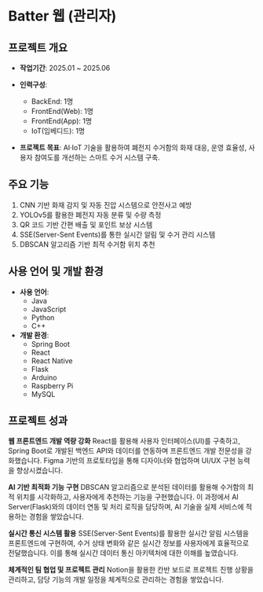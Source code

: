# Batter 웹 (관리자)

## 프로젝트 개요
- **작업기간**: 2025.01 ~ 2025.06
- **인력구성**:
  - BackEnd: 1명
  - FrontEnd(Web): 1명
  - FrontEnd(App): 1명
  - IoT(임베디드): 1명

- **프로젝트 목표**:
  AI·IoT 기술을 활용하여 폐전지 수거함의 화재 대응, 운영 효율성, 사용자 참여도를 개선하는 스마트 수거 시스템 구축.

## 주요 기능
1. CNN 기반 화재 감지 및 자동 진압 시스템으로 안전사고 예방
2. YOLOv5를 활용한 폐전지 자동 분류 및 수량 측정
3. QR 코드 기반 간편 배출 및 포인트 보상 시스템
4. SSE(Server-Sent Events)를 통한 실시간 알림 및 수거 관리 시스템
5. DBSCAN 알고리즘 기반 최적 수거함 위치 추천

## 사용 언어 및 개발 환경
- **사용 언어**:
  - Java
  - JavaScript
  - Python
  - C++
- **개발 환경**:
  - Spring Boot
  - React
  - React Native
  - Flask
  - Arduino
  - Raspberry Pi
  - MySQL

## 프로젝트 성과

**웹 프론트엔드 개발 역량 강화**
React를 활용해 사용자 인터페이스(UI)를 구축하고, Spring Boot로 개발된 백엔드 API와 데이터를 연동하며 프론트엔드 개발 전문성을 강화했습니다. Figma 기반의 프로토타입을 통해 디자이너와 협업하며 UI/UX 구현 능력을 향상시켰습니다.

**AI 기반 최적화 기능 구현**
DBSCAN 알고리즘으로 분석된 데이터를 활용해 수거함의 최적 위치를 시각화하고, 사용자에게 추천하는 기능을 구현했습니다. 이 과정에서 AI Server(Flask)와의 데이터 연동 및 처리 로직을 담당하며, AI 기술을 실제 서비스에 적용하는 경험을 쌓았습니다.

**실시간 통신 시스템 활용**
SSE(Server-Sent Events)를 활용한 실시간 알림 시스템을 프론트엔드에 구현하여, 수거 상태 변화와 같은 실시간 정보를 사용자에게 효율적으로 전달했습니다. 이를 통해 실시간 데이터 통신 아키텍처에 대한 이해를 높였습니다.

**체계적인 팀 협업 및 프로젝트 관리**
Notion을 활용한 칸반 보드로 프로젝트 진행 상황을 관리하고, 담당 기능의 개발 일정을 체계적으로 관리하는 경험을 쌓았습니다.

